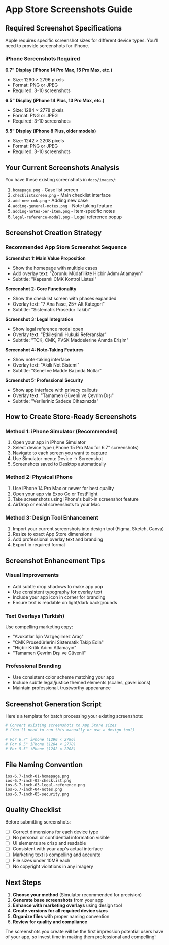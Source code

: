 # App Store Screenshots Guide

## Required Screenshot Specifications

Apple requires specific screenshot sizes for different device types. You'll need to provide screenshots for iPhone.

### iPhone Screenshots Required

**6.7" Display (iPhone 14 Pro Max, 15 Pro Max, etc.)**
- Size: 1290 × 2796 pixels
- Format: PNG or JPEG
- Required: 3-10 screenshots

**6.5" Display (iPhone 14 Plus, 13 Pro Max, etc.)**  
- Size: 1284 × 2778 pixels
- Format: PNG or JPEG
- Required: 3-10 screenshots

**5.5" Display (iPhone 8 Plus, older models)**
- Size: 1242 × 2208 pixels  
- Format: PNG or JPEG
- Required: 3-10 screenshots

## Your Current Screenshots Analysis

You have these existing screenshots in `docs/images/`:
1. `homepage.png` - Case list screen
2. `checklistscreen.png` - Main checklist interface  
3. `add-new-cmk.png` - Adding new case
4. `adding-general-notes.png` - Note taking feature
5. `adding-notes-per-item.png` - Item-specific notes
6. `legal-reference-modal.png` - Legal reference popup

## Screenshot Creation Strategy

### Recommended App Store Screenshot Sequence

**Screenshot 1: Main Value Proposition**
- Show the homepage with multiple cases
- Add overlay text: "Zorunlu Müdafilikte Hiçbir Adımı Atlamayın"
- Subtitle: "Kapsamlı CMK Kontrol Listesi"

**Screenshot 2: Core Functionality** 
- Show the checklist screen with phases expanded
- Overlay text: "7 Ana Fase, 25+ Alt Kategori"
- Subtitle: "Sistematik Prosedür Takibi"

**Screenshot 3: Legal Integration**
- Show legal reference modal open
- Overlay text: "Etkileşimli Hukuki Referanslar"  
- Subtitle: "TCK, CMK, PVSK Maddelerine Anında Erişim"

**Screenshot 4: Note-Taking Features**
- Show note-taking interface
- Overlay text: "Akıllı Not Sistemi"
- Subtitle: "Genel ve Madde Bazında Notlar"

**Screenshot 5: Professional Security**
- Show app interface with privacy callouts
- Overlay text: "Tamamen Güvenli ve Çevrim Dışı"
- Subtitle: "Verileriniz Sadece Cihazınızda"

## How to Create Store-Ready Screenshots

### Method 1: iPhone Simulator (Recommended)
1. Open your app in iPhone Simulator
2. Select device type (iPhone 15 Pro Max for 6.7" screenshots)
3. Navigate to each screen you want to capture
4. Use Simulator menu: Device → Screenshot
5. Screenshots saved to Desktop automatically

### Method 2: Physical iPhone
1. Use iPhone 14 Pro Max or newer for best quality
2. Open your app via Expo Go or TestFlight
3. Take screenshots using iPhone's built-in screenshot feature
4. AirDrop or email screenshots to your Mac

### Method 3: Design Tool Enhancement
1. Import your current screenshots into design tool (Figma, Sketch, Canva)
2. Resize to exact App Store dimensions
3. Add professional overlay text and branding
4. Export in required format

## Screenshot Enhancement Tips

### Visual Improvements
- Add subtle drop shadows to make app pop
- Use consistent typography for overlay text  
- Include your app icon in corner for branding
- Ensure text is readable on light/dark backgrounds

### Text Overlays (Turkish)
Use compelling marketing copy:
- "Avukatlar İçin Vazgeçilmez Araç"
- "CMK Prosedürlerini Sistematik Takip Edin"
- "Hiçbir Kritik Adımı Atlamayın"
- "Tamamen Çevrim Dışı ve Güvenli"

### Professional Branding
- Use consistent color scheme matching your app
- Include subtle legal/justice themed elements (scales, gavel icons)
- Maintain professional, trustworthy appearance

## Screenshot Generation Script

Here's a template for batch processing your existing screenshots:

```bash
# Convert existing screenshots to App Store sizes
# (You'll need to run this manually or use a design tool)

# For 6.7" iPhone (1290 × 2796)
# For 6.5" iPhone (1284 × 2778)  
# For 5.5" iPhone (1242 × 2208)
```

## File Naming Convention

```
ios-6.7-inch-01-homepage.png
ios-6.7-inch-02-checklist.png
ios-6.7-inch-03-legal-reference.png
ios-6.7-inch-04-notes.png
ios-6.7-inch-05-security.png
```

## Quality Checklist

Before submitting screenshots:
- [ ] Correct dimensions for each device type
- [ ] No personal or confidential information visible
- [ ] UI elements are crisp and readable
- [ ] Consistent with your app's actual interface
- [ ] Marketing text is compelling and accurate
- [ ] File sizes under 10MB each
- [ ] No copyright violations in any imagery

## Next Steps

1. **Choose your method** (Simulator recommended for precision)
2. **Generate base screenshots** from your app
3. **Enhance with marketing overlays** using design tool
4. **Create versions for all required device sizes**
5. **Organize files** with proper naming convention
6. **Review for quality and compliance**

The screenshots you create will be the first impression potential users have of your app, so invest time in making them professional and compelling!